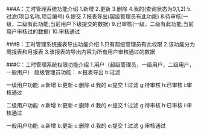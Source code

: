 ###A：工时管理系统功能介绍
1.新增
2.更新
3.删除
4.我的(查询状态为0,1,2)
5.过滤(项目名称,项目编号)
6.提交
7.报表导出(超级管理员有此功能)
8.待审核(一级，二级有此功能,当前用户下级提交的数据)
9.已审核(一级，二级有此功能,当前用户审核过的数据)
10.审核通过

###B：工时管理系统报表导出功能介绍
1.只有超级管理员有此权限
2.该功能分为周报表和月报表
3.该报表的导出内容为所有用户审核通过的数据

###C：工时管理系统权限功能介绍
1.用户（超级管理员，一级用户，二级用户，一般用户）
    超级管理员功能：
        a:报表导出
        b:过滤

   一级用户功能:
        a:新增
        b:更新
        c:删除
        d:我的
        e:提交
        f:过滤
        g:待审核
        h:已审核
        i:审核通过
        
   二级用户功能:
        a:新增
        b:更新
        c:删除
        d:我的
        e:提交
        f:过滤
        g:待审核
        h:已审核
        i:审核通过
        
   一般用户功能:
        a:新增
        b:更新
        c:删除
        d:我的
        e:提交
        f:过滤
        g:审核通过

        


